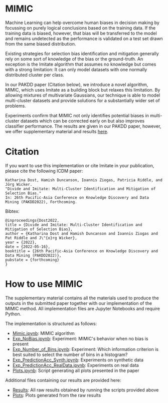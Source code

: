 # MIMIC

Machine Learning can help overcome human biases in decision making by focussing on purely logical conclusions based on the training data. If the training data is biased, however, that bias will be transferred to the model and remains undetected as the performance is validated on a test set drawn from the same biased distribution.

Existing strategies for selection bias identification and mitigation generally rely on some sort of knowledge of the bias or the ground-truth. An exception is the Imitate algorithm that assumes no knowledge but comes with a strong limitation: It can only model datasets with one normally distributed cluster per class. 

In our PAKDD paper (Citation below), we introduce a novel algorithm, MIMIC, which uses Imitate as a building block but relaxes this limitation. By allowing mixtures of multivariate Gaussians, our technique is able to model multi-cluster datasets and provide solutions for a substantially wider set of problems.

Experiments confirm that MIMIC not only identifies potential biases in multi-cluster datasets which can be corrected early on but also improves classifier performance. The results are given in our PAKDD paper, however, we offer supplementary material and results [here](Mimic_Supplementary.pdf).

# Citation
If you want to use this implementation or cite Imitate in your publication, please cite the following ICDM paper:
```
Katharina Dost, Hamish Duncanson, Ioannis Ziogas, Patricia Riddle, and Jörg Wicker.
"Divide and Imitate: Multi-Cluster Identification and Mitigation of Selection Bias."
In: 26th Pacific-Asia Conference on Knowledge Discovery and Data Mining (PAKDD2022), Forthcoming.
```

Bibtex:
```
@inproceedings{Dost2022,
title = {Divide and Imitate: Multi-Cluster Identification and Mitigation of Selection Bias},
author = {Katharina Dost and Hamish Duncanson and Ioannis Ziogas and Pat Riddle and J\"{o}rg Wicker},
year = {2022},
date = {2022-05-16},
booktitle = {26th Pacific-Asia Conference on Knowledge Discovery and Data Mining (PAKDD2022)},
pubstate = {forthcoming}
}
```

# How to use MIMIC
The supplementary material contains all the materials used to produce the outputs in the submitted paper together with our implementation of the MIMIC method. All implementation files are Jupyter Notebooks and require Python.

The implementation is structured as follows:
- [Mimic.ipynb](Mimic.ipynb): MIMIC algorithm
- [Exp_NoBias.ipynb](Exp_NoBias.ipynb): Experiment: MIMIC's behavior when no bias is present
- [Exp_Number_of_Bins.ipynb](Exp_Number_of_Bins.ipynb): Experiment: Which information criterion is best suited to select the number of bins in a histogram?
- [Exp_PredictionAcc_Synth.ipynb](Exp_PredictionAcc_Synth.ipynb): Experiments on synthetic data
- [Exp_PredictionAcc_RealData.ipynb](Exp_PredictionAcc_RealData.ipynb): Experiments on real data
- [Plots.ipynb](Plots.ipynb): Script generating all plots presented in the paper

Additional files containing our results are provided here:
- [Results](Results/): All raw results obtained by running the scripts provided above
- [Plots](Plots/): Plots generated from the raw results
